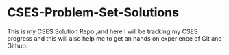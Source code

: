 # CSES-Problem-Set-Solutions

This is my CSES Solution Repo ,and here I will be tracking my CSES progress and this will also help me to get an hands on experience of Git and Github.
